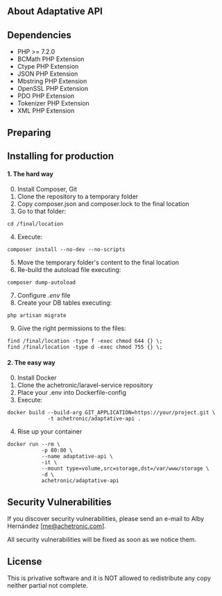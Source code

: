 ## About Adaptative API

## Dependencies

* PHP >= 7.2.0
* BCMath PHP Extension
* Ctype PHP Extension
* JSON PHP Extension
* Mbstring PHP Extension
* OpenSSL PHP Extension
* PDO PHP Extension
* Tokenizer PHP Extension
* XML PHP Extension

## Preparing

## Installing for production

#### 1. The hard way

0. Install Composer, Git
1. Clone the repository to a temporary folder
2. Copy composer.json and composer.lock to the final location
3. Go to that folder: 
```
cd /final/location
```
4. Execute: 
```
composer install --no-dev --no-scripts
```
5. Move the temporary folder's content to the final location
6. Re-build the autoload file executing: 
```
composer dump-autoload
```
7. Configure *.env* file
8. Create your DB tables executing: 
```
php artisan migrate
```
9. Give the right permissions to the files: 
```
find /final/location -type f -exec chmod 644 {} \;
find /final/location -type d -exec chmod 755 {} \;
```

#### 2. The easy way
0. Install Docker
1. Clone the achetronic/laravel-service repository
2. Place your .env into Dockerfile-config
3. Execute: 
```
docker build --build-arg GIT_APPLICATION=https://your/project.git \
             -t achetronic/adaptative-api .
```
4. Rise up your container
```
docker run --rm \
           -p 80:80 \
           --name adaptative-api \
           -it \
           --mount type=volume,src=storage,dst=/var/www/storage \
           -d \
           achetronic/adaptative-api
```


## Security Vulnerabilities

If you discover security vulnerabilities, please send 
an e-mail to Alby Hernández [me@achetronic.com]. 

All security vulnerabilities will 
be fixed as soon as we notice them.

## License
This is privative software and it is NOT allowed to redistribute
any copy neither partial not complete.